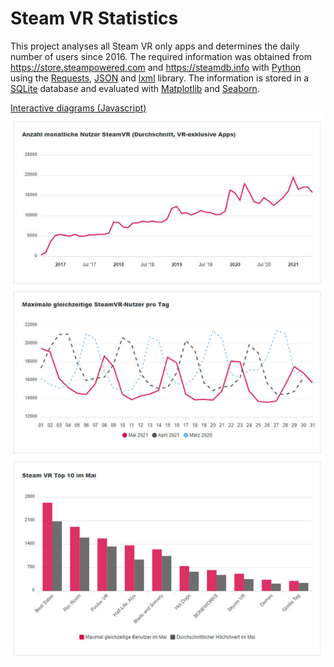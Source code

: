 # Steam VR Statistics
This project analyses all Steam VR only apps and determines the daily number of users since 2016. The required information was obtained from https://store.steampowered.com and https://steamdb.info with [Python](https://www.python.org/ "Python") using the [Requests](https://requests.readthedocs.io/en/master/# "Requests"), [JSON](https://docs.python.org/3/library/json.html "JSON") and [lxml](https://lxml.de/ "lxml") library. The information is stored in a [SQLite](https://www.sqlite.org/index.html "SQLite") database and evaluated with [Matplotlib](https://matplotlib.org/3.1.1/index.html# "Matplotlib") and [Seaborn](https://seaborn.pydata.org/# "Seaborn").

<a href="https://vrdeals.github.io/statistics/charts.html">Interactive diagrams (Javascript)</a>
<a href="https://vrdeals.github.io/statistics/charts.html"><img src="/images/charts.jpg"></a>
